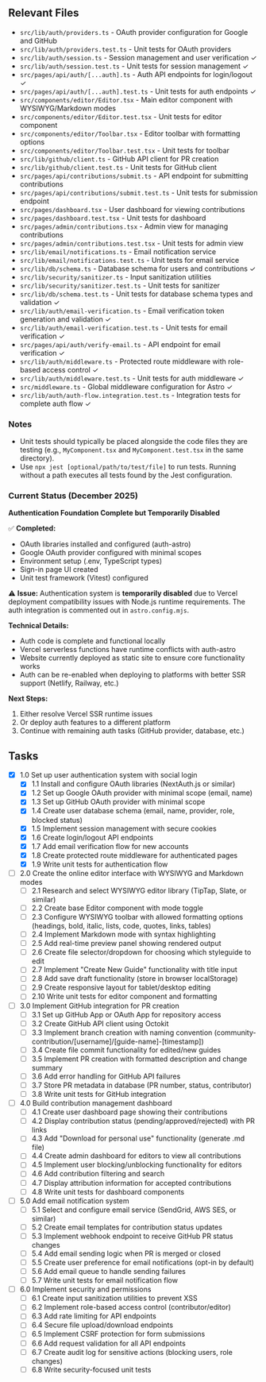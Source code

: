 ## Relevant Files

- `src/lib/auth/providers.ts` - OAuth provider configuration for Google and GitHub
- `src/lib/auth/providers.test.ts` - Unit tests for OAuth providers
- `src/lib/auth/session.ts` - Session management and user verification ✓
- `src/lib/auth/session.test.ts` - Unit tests for session management ✓
- `src/pages/api/auth/[...auth].ts` - Auth API endpoints for login/logout ✓
- `src/pages/api/auth/[...auth].test.ts` - Unit tests for auth endpoints ✓
- `src/components/editor/Editor.tsx` - Main editor component with WYSIWYG/Markdown modes
- `src/components/editor/Editor.test.tsx` - Unit tests for editor component
- `src/components/editor/Toolbar.tsx` - Editor toolbar with formatting options
- `src/components/editor/Toolbar.test.tsx` - Unit tests for toolbar
- `src/lib/github/client.ts` - GitHub API client for PR creation
- `src/lib/github/client.test.ts` - Unit tests for GitHub client
- `src/pages/api/contributions/submit.ts` - API endpoint for submitting contributions
- `src/pages/api/contributions/submit.test.ts` - Unit tests for submission endpoint
- `src/pages/dashboard.tsx` - User dashboard for viewing contributions
- `src/pages/dashboard.test.tsx` - Unit tests for dashboard
- `src/pages/admin/contributions.tsx` - Admin view for managing contributions
- `src/pages/admin/contributions.test.tsx` - Unit tests for admin view
- `src/lib/email/notifications.ts` - Email notification service
- `src/lib/email/notifications.test.ts` - Unit tests for email service
- `src/lib/db/schema.ts` - Database schema for users and contributions ✓
- `src/lib/security/sanitizer.ts` - Input sanitization utilities
- `src/lib/security/sanitizer.test.ts` - Unit tests for sanitizer
- `src/lib/db/schema.test.ts` - Unit tests for database schema types and validation ✓
- `src/lib/auth/email-verification.ts` - Email verification token generation and validation ✓
- `src/lib/auth/email-verification.test.ts` - Unit tests for email verification ✓
- `src/pages/api/auth/verify-email.ts` - API endpoint for email verification ✓
- `src/lib/auth/middleware.ts` - Protected route middleware with role-based access control ✓
- `src/lib/auth/middleware.test.ts` - Unit tests for auth middleware ✓
- `src/middleware.ts` - Global middleware configuration for Astro ✓
- `src/lib/auth/auth-flow.integration.test.ts` - Integration tests for complete auth flow ✓

### Notes

- Unit tests should typically be placed alongside the code files they are testing (e.g., `MyComponent.tsx` and `MyComponent.test.tsx` in the same directory).
- Use `npx jest [optional/path/to/test/file]` to run tests. Running without a path executes all tests found by the Jest configuration.

### Current Status (December 2025)

**Authentication Foundation Complete but Temporarily Disabled**

✅ **Completed:**
- OAuth libraries installed and configured (auth-astro)
- Google OAuth provider configured with minimal scopes
- Environment setup (.env, TypeScript types)
- Sign-in page UI created
- Unit test framework (Vitest) configured

⚠️ **Issue:** 
Authentication system is **temporarily disabled** due to Vercel deployment compatibility issues with Node.js runtime requirements. The auth integration is commented out in `astro.config.mjs`.

**Technical Details:**
- Auth code is complete and functional locally
- Vercel serverless functions have runtime conflicts with auth-astro
- Website currently deployed as static site to ensure core functionality works
- Auth can be re-enabled when deploying to platforms with better SSR support (Netlify, Railway, etc.)

**Next Steps:**
1. Either resolve Vercel SSR runtime issues 
2. Or deploy auth features to a different platform
3. Continue with remaining auth tasks (GitHub provider, database, etc.)

## Tasks

- [x] 1.0 Set up user authentication system with social login
  - [x] 1.1 Install and configure OAuth libraries (NextAuth.js or similar)
  - [x] 1.2 Set up Google OAuth provider with minimal scope (email, name)
  - [x] 1.3 Set up GitHub OAuth provider with minimal scope
  - [x] 1.4 Create user database schema (email, name, provider, role, blocked status)
  - [x] 1.5 Implement session management with secure cookies
  - [x] 1.6 Create login/logout API endpoints
  - [x] 1.7 Add email verification flow for new accounts
  - [x] 1.8 Create protected route middleware for authenticated pages
  - [x] 1.9 Write unit tests for authentication flow

- [ ] 2.0 Create the online editor interface with WYSIWYG and Markdown modes
  - [ ] 2.1 Research and select WYSIWYG editor library (TipTap, Slate, or similar)
  - [ ] 2.2 Create base Editor component with mode toggle
  - [ ] 2.3 Configure WYSIWYG toolbar with allowed formatting options (headings, bold, italic, lists, code, quotes, links, tables)
  - [ ] 2.4 Implement Markdown mode with syntax highlighting
  - [ ] 2.5 Add real-time preview panel showing rendered output
  - [ ] 2.6 Create file selector/dropdown for choosing which styleguide to edit
  - [ ] 2.7 Implement "Create New Guide" functionality with title input
  - [ ] 2.8 Add save draft functionality (store in browser localStorage)
  - [ ] 2.9 Create responsive layout for tablet/desktop editing
  - [ ] 2.10 Write unit tests for editor component and formatting

- [ ] 3.0 Implement GitHub integration for PR creation
  - [ ] 3.1 Set up GitHub App or OAuth App for repository access
  - [ ] 3.2 Create GitHub API client using Octokit
  - [ ] 3.3 Implement branch creation with naming convention (community-contribution/[username]/[guide-name]-[timestamp])
  - [ ] 3.4 Create file commit functionality for edited/new guides
  - [ ] 3.5 Implement PR creation with formatted description and change summary
  - [ ] 3.6 Add error handling for GitHub API failures
  - [ ] 3.7 Store PR metadata in database (PR number, status, contributor)
  - [ ] 3.8 Write unit tests for GitHub integration

- [ ] 4.0 Build contribution management dashboard
  - [ ] 4.1 Create user dashboard page showing their contributions
  - [ ] 4.2 Display contribution status (pending/approved/rejected) with PR links
  - [ ] 4.3 Add "Download for personal use" functionality (generate .md file)
  - [ ] 4.4 Create admin dashboard for editors to view all contributions
  - [ ] 4.5 Implement user blocking/unblocking functionality for editors
  - [ ] 4.6 Add contribution filtering and search
  - [ ] 4.7 Display attribution information for accepted contributions
  - [ ] 4.8 Write unit tests for dashboard components

- [ ] 5.0 Add email notification system
  - [ ] 5.1 Select and configure email service (SendGrid, AWS SES, or similar)
  - [ ] 5.2 Create email templates for contribution status updates
  - [ ] 5.3 Implement webhook endpoint to receive GitHub PR status changes
  - [ ] 5.4 Add email sending logic when PR is merged or closed
  - [ ] 5.5 Create user preference for email notifications (opt-in by default)
  - [ ] 5.6 Add email queue to handle sending failures
  - [ ] 5.7 Write unit tests for email notification flow

- [ ] 6.0 Implement security and permissions
  - [ ] 6.1 Create input sanitization utilities to prevent XSS
  - [ ] 6.2 Implement role-based access control (contributor/editor)
  - [ ] 6.3 Add rate limiting for API endpoints
  - [ ] 6.4 Secure file upload/download endpoints
  - [ ] 6.5 Implement CSRF protection for form submissions
  - [ ] 6.6 Add request validation for all API endpoints
  - [ ] 6.7 Create audit log for sensitive actions (blocking users, role changes)
  - [ ] 6.8 Write security-focused unit tests